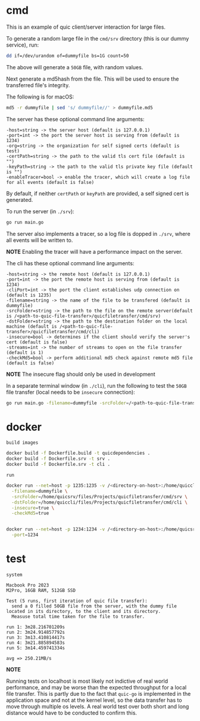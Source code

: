 # cmd

This is an example of quic client/server interaction for large files. 

To generate a random large file in the `cmd/srv` directory (this is our dummy service), run:
```bash
dd if=/dev/urandom of=dummyfile bs=1G count=50
```

The above will generate a `50GB` file, with random values.

Next generate a md5hash from the file. This will be used to ensure the transferred file's integrity.

The following is for macOS:
```bash
md5 -r dummyfile | sed 's/ dummyfile//' > dummyfile.md5
```

The server has these optional command line arguments:
```
-host=string -> the server host (default is 127.0.0.1)
-port=int -> the port the server host is serving from (default is 1234)
-org=string -> the organization for self signed certs (default is test)
-certPath=string -> the path to the valid tls cert file (default is "")
-keyPath=string -> the path to the valid tls private key file (default is "")
-enableTracer=bool -> enable the tracer, which will create a log file for all events (default is false)
```

By default, if neither `certPath` or `keyPath` are provided, a self signed cert is generated.

To run the server (in `./srv`):
```bash
go run main.go
```

The server also implements a tracer, so a log file is dopped in `./srv`, where all events will be written to.

**NOTE** Enabling the tracer will have a performance impact on the server.

The cli has these optional command line arguments:
```
-host=string -> the remote host (default is 127.0.0.1)
-port=int -> the port the remote host is serving from (default is 1234)
-cliPort=int -> the port the client establishes udp connection on (default is 1235)
-filename=string -> the name of the file to be transfered (default is dummyfile)
-srcFolder=string -> the path to the file on the remote server(default is /<path-to-quic-file-transfer>/quicfiletransfer/cmd/srv)
-dstFolder=string -> the path to the destination folder on the local machine (default is /<path-to-quic-file-transfer>/quicfiletransfer/cmd/cli)
-insecure=bool -> determines if the client should verify the server's cert (default is false)
-streams=int -> the number of streams to open on the file transfer (default is 1)
-checkMd5=bool -> perform additional md5 check against remote md5 file (default is false)
```

**NOTE** The insecure flag should only be used in development

In a separate terminal window (in `./cli`), run the following to test the `50GB` file transfer (local needs to be `insecure` connection):
```bash
go run main.go -filename=dummyfile -srcFolder=/<path-to-quic-file-transfer>/quicfiletransfer/cmd/srv -dstFolder=/<path-to-quic-file-transfer>/quicfiletransfer/cmd/cli -insecure=true -checkMd5=true
```


# docker

`build images`
```bash
docker build -f Dockerfile.build -t quicdependencies .
docker build -f Dockerfile.srv -t srv .
docker build -f Dockerfile.srv -t cli .
```

`run`
```bash
docker run --net=host -p 1235:1235 -v /<directory-on-host>:/home/quiccli/files cli \
  -filename=dummyfile \
  -srcFolder=/home/quicsrv/files/Projects/quicfiletransfer/cmd/srv \
  -dstFolder=/home/quiccli/files/Projects/quicfiletransfer/cmd/cli \
  -insecure=true \
  -checkMd5=true


docker run --net=host -p 1234:1234 -v /<directory-on-host>:/home/quicsrv/files srv \
  -port=1234
```

# test

`system`
```
Macbook Pro 2023
M2Pro, 16GB RAM, 512GB SSD
```

```
Test (5 runs, first iteration of quic file transfer):
  send a 0 filled 50GB file from the server, with the dummy file located in its directory, to the client and its directory.
  Measuse total time taken for the file to transfer.

run 1: 3m28.216701209s
run 2: 3m24.914857792s
run 3: 3m13.410814417s
run 4: 3m21.885894583s
run 5: 3m14.459741334s

avg => 250.21MB/s
```


**NOTE**

Running tests on localhost is most likely not indictive of real world performance, and may be worse than the expected throughput for a local file transfer. This is partly due to the fact that `quic-go` is implemented in the application space and not at the kernel level, so the data transfer has to move through multiple os levels. A real world test over both short and long distance would have to be conducted to confirm this.